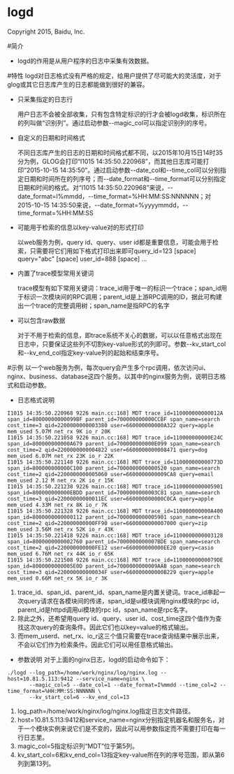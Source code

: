 logd
====
Copyright 2015, Baidu, Inc.

#简介
 * logd的作用是从用户程序的日志中采集有效数据。

#特性
logd对日志格式没有严格的规定，给用户提供了尽可能大的灵活度，对于glog或其它日志库产生的日志都能做到很好的兼容。

 * 只采集指定的日志行
 
	用户日志不会被全部收集，只有包含特定标识的行才会被logd收集，标识所在的列叫做“识别列”。通过启动参数--magic_col可以指定识别列的序号。

 * 自定义的日期和时间格式
	
	不同日志库产生的日志的日期和时间格式都不同，以2015年10月15日14时35分为例，GLOG会打印“I1015 14:35:50.220968”，而其他日志库可能打印“2015-10-15 14:35:50”。通过启动参数--date_col和--time_col可以分别指定日期和时间所在的列序号；而--date_format和--time_format可以分别指定日期和时间的格式。对“I1015 14:35:50.220968”来说，--date_format=I%mmdd，--time_format=%HH:MM:SS:NNNNNN；对2015-10-15 14:35:50来说，--date_format=%yyyymmdd，--time_format=%HH:MM:SS

 * 可能用于检索的信息以key-value对的形式打印
	
	以web服务为例，query id、query、user id都是重要信息，可能会用于检索，只需要将它们用如下格式打印出来即可query_id=123 [space] query="abc" [space] user_id=888 [space] … 

 * 内置了trace模型常用关键词
	
	trace模型有如下常用关键词：trace_id用于唯一的标识一个trace；span_id用于标识一次模块间的RPC调用；parent_id是上游RPC调用的ID，据此可构建出一个trace的完整调用树；span_name是指RPC的名字

 * 可以包含raw数据
	
	对于不用于检索的信息，即trace系统不关心的数据，可以以任意格式出现在日志中，只要保证这些列不切割key-value形式的列即可。参数--kv_start_col和--kv_end_col指定key-value列的起始和结束序号。

#示例
以一个web服务为例，每次query会产生多个rpc调用，依次访问ui、nginx、business、database这四个服务。以其中的nginx服务为例，说明日志格式和启动参数。
 * 日志格式说明
```
I1015 14:35:50.220968 9226 main.cc:168] MDT trace_id=110000000000012A span_id=80000000000099BF parent_id=700000000000CCBF span_name=search cost_time=3 qid=2200000000003380 user=660000000000A322 query=apple mem_used 5.07M net_rx 9K io_r 20K
I1015 14:35:50.221058 9226 main.cc:168] MDT trace_id=110000000000E24C span_id=800000000000A679 parent_id=700000000000E099 span_name=search cost_time=2 qid=2200000000004822 user=6600000000008471 query=dog mem_used 6.07M net_rx 23K io_r 22K
I1015 14:35:50.221148 9226 main.cc:168] MDT trace_id=110000000000773D span_id=800000000000C100 parent_id=7000000000000520 span_name=search cost_time=2 qid=2200000000005060 user=6600000000009CA8 query=email mem_used 2.12 M net_rx 2K io_r 15K
I1015 14:35:50.221238 9226 main.cc:168] MDT trace_id=1100000000005901 span_id=800000000000EBDD parent_id=7000000000003C81 span_name=search cost_time=3 qid=22000000000011EC user=660000000000C0CA query=apple mem_used 4.33M net_rx 8K io_r 7K
I1015 14:35:50.221328 9226 main.cc:168] MDT trace_id=110000000000A400 span_id=8000000000000112 parent_id=7000000000005901 span_name=search cost_time=2 qid=220000000000FF90 user=6600000000007000 query=zip mem_used 3.56M net_rx 52K io_r 43K
I1015 14:35:50.221418 9226 main.cc:168] MDT trace_id=1100000000003128 span_id=8000000000002760 parent_id=7000000000007BDE span_name=search cost_time=2 qid=220000000000FE12 user=660000000000EE20 query=casio mem_used 6.76M net_rx 44K io_r 65K
I1015 14:35:50.221508 9226 main.cc:168] MDT trace_id=11000000000079DE span_id=8000000000005E0D parent_id=7000000000009AAB span_name=search cost_time=3 qid=220000000000034F user=660000000000B229 query=apple mem_used 0.66M net_rx 5K io_r 3K
```
 1. trace_id、span_id、parent_id、span_name是内置关键词。trace_id串起一次query请求在各模块间的传递，span_id是ui模块调用nginx模块的rpc id，parent_id是httpd调用ui模块的rpc id，span_name是rpc名字。
 2. 除此之外，还希望用query id、query、user id、cost_time这四个值作为查找这次query的查询条件。因此它们也以key=value的格式输出。
 3. 而mem_userd、net_rx、io_r这三个值只需要在trace查询结果中展示出来，不会以它们作为检索条件。因此它们可以用任意格式输出。

 * 参数说明
对于上面的nginx日志，logd的启动命令如下：
```
./logd --log_path=/home/work/nginx/log/nginx.log --host=10.81.5.113:9412 --service_name=nginx \
       --magic_col=5 --date_col=1 --date_format=I%mmdd --time_col=2 --time_format=%HH:MM:SS:NNNNNN \
       --kv_start_col=6 --kv_end_col=13
```
 1. log_path=/home/work/nginx/log/nginx.log指定日志文件路径。
 2. host=10.81.5.113:9412和service_name=nginx分别指定机器名和服务名，对于一个模块实例来说它们是不变的，因此可以用参数指定而不需要打印在每一行日志里。
 3. magic_col=5指定标识列“MDT”位于第5列。
 4. kv_start_col=6和kv_end_col=13指定key-value所在列的序号范围，即从第6列到第13列。

